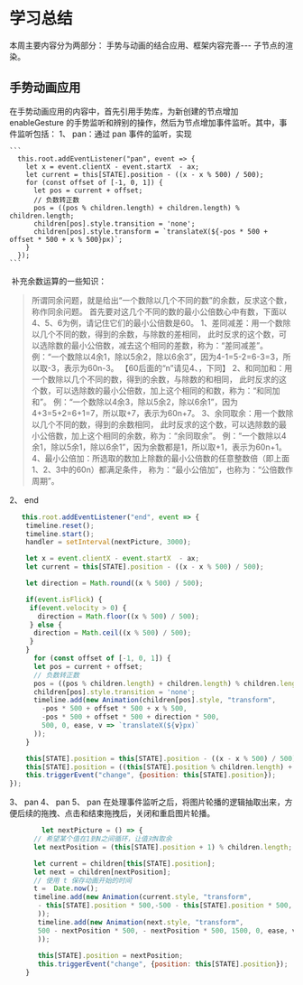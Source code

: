 # 学习总结
  本周主要内容分为两部分： 手势与动画的结合应用、框架内容完善--- 子节点的渲染。
## 手势动画应用
  在手势动画应用的内容中，首先引用手势库，为新创建的节点增加 enableGesture 的手势监听和辨别的操作，然后为节点增加事件监听。其中，事件监听包括：
  1、 pan：通过 pan 事件的监听，实现

    ```
      this.root.addEventListener("pan", event => {
        let x = event.clientX - event.startX  - ax;
        let current = this[STATE].position - ((x - x % 500) / 500);
        for (const offset of [-1, 0, 1]) {
          let pos = current + offset;
          // 负数转正数
          pos = ((pos % children.length) + children.length) % children.length;
          children[pos].style.transition = 'none';
          children[pos].style.transform = `translateX(${-pos * 500 + offset * 500 + x % 500}px)`;
        }
      });
    ```
​    补充余数运算的一些知识：

>  所谓同余问题，就是给出“一个数除以几个不同的数”的余数，反求这个数，称作同余问题。 首先要对这几个不同的数的最小公倍数心中有数，下面以4、5、6为例，请记住它们的最小公倍数是60。 1、差同减差：用一个数除以几个不同的数，得到的余数，与除数的差相同， 此时反求的这个数，可以选除数的最小公倍数，减去这个相同的差数，称为：“差同减差”。 例：“一个数除以4余1，除以5余2，除以6余3”，因为4-1=5-2=6-3=3，所以取-3，表示为60n-3。 【60后面的“n”请见4、，下同】 2、和同加和：用一个数除以几个不同的数，得到的余数，与除数的和相同， 此时反求的这个数，可以选除数的最小公倍数，加上这个相同的和数，称为：“和同加和”。 例：“一个数除以4余3，除以5余2，除以6余1”，因为4+3=5+2=6+1=7，所以取+7，表示为60n+7。 3、余同取余：用一个数除以几个不同的数，得到的余数相同， 此时反求的这个数，可以选除数的最小公倍数，加上这个相同的余数，称为：“余同取余”。 例：“一个数除以4余1，除以5余1，除以6余1”，因为余数都是1，所以取+1，表示为60n+1。 4、最小公倍加：所选取的数加上除数的最小公倍数的任意整数倍（即上面1、2、3中的60n）都满足条件， 称为：“最小公倍加”，也称为：“公倍数作周期”。

 2、 end

```javascript
   this.root.addEventListener("end", event => {
    timeline.reset();
    timeline.start();
    handler = setInterval(nextPicture, 3000);

    let x = event.clientX - event.startX  - ax;
    let current = this[STATE].position - ((x - x % 500) / 500);

    let direction = Math.round((x % 500) / 500);

    if(event.isFlick) {
     if(event.velocity > 0) {
       direction = Math.floor((x % 500) / 500);
     } else {
      direction = Math.ceil((x % 500) / 500);
     }
    }
      for (const offset of [-1, 0, 1]) {
      let pos = current + offset;
      // 负数转正数
      pos = ((pos % children.length) + children.length) % children.length;
      children[pos].style.transition = 'none';
      timeline.add(new Animation(children[pos].style, "transform",
        -pos * 500 + offset * 500 + x % 500,
        -pos * 500 + offset * 500 + direction * 500, 
        500, 0, ease, v => `translateX(${v}px)`
      ));
    }

    this[STATE].position = this[STATE].position - ((x - x % 500) / 500) - direction;
    this[STATE].position = ((this[STATE].position % children.length) + children.length) % children.length;
    this.triggerEvent("change", {position: this[STATE].position});
});
```

  3、 pan
  4、 pan
  5、 pan
在处理事件监听之后，将图片轮播的逻辑抽取出来，方便后续的拖拽、点击和结束拖拽后，关闭和重启图片轮播。

```javascript
		let nextPicture = () => {  
      // 希望某个值在1到N之间循环，让值对N取余
      let nextPosition = (this[STATE].position + 1) % children.length;

      let current = children[this[STATE].position];
      let next = children[nextPosition];
      // 使用 t 保存动画开始的时间
      t =  Date.now();
      timeline.add(new Animation(current.style, "transform",
       - this[STATE].position * 500,-500 - this[STATE].position * 500, 1500, 0, ease, v => `translateX(${v}px)`
       ));
       timeline.add(new Animation(next.style, "transform",
       500 - nextPosition * 500, - nextPosition * 500, 1500, 0, ease, v => `translateX(${v}px)`
       ));
      
       this[STATE].position = nextPosition;
       this.triggerEvent("change", {position: this[STATE].position});
    }
```
